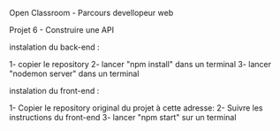Open Classroom - Parcours devellopeur web

Projet 6 - Construire une API

instalation du back-end :

1- copier le repository
2- lancer "npm install" dans un terminal
3- lancer "nodemon server" dans un terminal

instalation du front-end :

1- Copier le repository original du projet à cette adresse:
2- Suivre les instructions du front-end
3- lancer "npm start" sur un terminal

